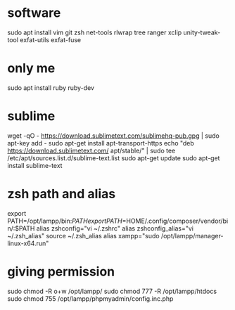 # software

sudo apt install vim git zsh net-tools rlwrap tree ranger xclip unity-tweak-tool exfat-utils exfat-fuse

# only me 
sudo apt install ruby ruby-dev


# sublime

wget -qO - https://download.sublimetext.com/sublimehq-pub.gpg | sudo apt-key add -
sudo apt-get install apt-transport-https
echo "deb https://download.sublimetext.com/ apt/stable/" | sudo tee /etc/apt/sources.list.d/sublime-text.list
sudo apt-get update
sudo apt-get install sublime-text

# zsh path and alias
export PATH=/opt/lampp/bin:$PATH
export PATH=$HOME/.config/composer/vendor/bin/:$PATH
alias zshconfig="vi ~/.zshrc" 
alias zshconfig_alias="vi ~/.zsh_alias" 
source ~/.zsh_alias
alias xampp="sudo /opt/lampp/manager-linux-x64.run"


# giving permission

sudo chmod -R o+w /opt/lampp/
sudo chmod 777 -R /opt/lampp/htdocs
sudo chmod 755 /opt/lampp/phpmyadmin/config.inc.php




